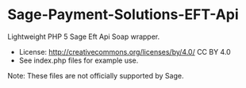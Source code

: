 Sage-Payment-Solutions-EFT-Api
==============

Lightweight PHP 5 Sage Eft Api Soap wrapper.

- License: http://creativecommons.org/licenses/by/4.0/ CC BY 4.0
- See index.php files for example use.
	
Note: These files are not officially supported by Sage.
